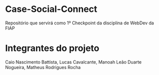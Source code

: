 # Case-Social-Connect
Repositório que servirá como 1º Checkpoint da disciplina de WebDev da FIAP

# Integrantes do projeto
Caio Nascimento Battista,
Lucas Cavalcante,
Manoah Leão Duarte Nogueira,
Matheus Rodrigues Rocha
